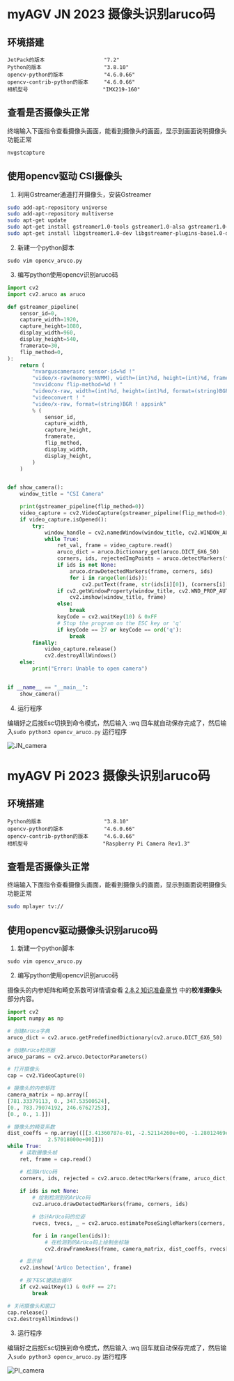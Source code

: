 # myAGV JN 2023 摄像头识别aruco码

## 环境搭建

```
JetPack的版本                   "7.2"
Python的版本                    "3.8.10"
opencv-python的版本             "4.6.0.66"
opencv-contrib-python的版本     "4.6.0.66"
相机型号                        "IMX219-160"
```

## 查看是否摄像头正常

终端输入下面指令查看摄像头画面，能看到摄像头的画面，显示到画面说明摄像头功能正常

```bash
nvgstcapture
```

## 使用opencv驱动 CSI摄像头

1. 利用Gstreamer通道打开摄像头，安装Gstreamer

```bash
sudo add-apt-repository universe
sudo add-apt-repository multiverse
sudo apt-get update
sudo apt-get install gstreamer1.0-tools gstreamer1.0-alsa gstreamer1.0-plugins-base gstreamer1.0-plugins-good gstreamer1.0-plugins-bad gstreamer1.0-plugins-ugly gstreamer1.0-libav
sudo apt-get install libgstreamer1.0-dev libgstreamer-plugins-base1.0-dev libgstreamer-plugins-good1.0-dev libgstreamer-plugins-bad1.0-dev
```

2. 新建一个python脚本

```
sudo vim opencv_aruco.py
```

3. 编写python使用opencv识别aruco码

```python
import cv2
import cv2.aruco as aruco

def gstreamer_pipeline(
    sensor_id=0,
    capture_width=1920,
    capture_height=1080,
    display_width=960,
    display_height=540,
    framerate=30,
    flip_method=0,
):
    return (
        "nvarguscamerasrc sensor-id=%d !"
        "video/x-raw(memory:NVMM), width=(int)%d, height=(int)%d, framerate=(fraction)%d/1 ! "
        "nvvidconv flip-method=%d ! "
        "video/x-raw, width=(int)%d, height=(int)%d, format=(string)BGRx ! "
        "videoconvert ! "
        "video/x-raw, format=(string)BGR ! appsink"
        % (
            sensor_id,
            capture_width,
            capture_height,
            framerate,
            flip_method,
            display_width,
            display_height,
        )
    )


def show_camera():
    window_title = "CSI Camera"

    print(gstreamer_pipeline(flip_method=0))
    video_capture = cv2.VideoCapture(gstreamer_pipeline(flip_method=0), cv2.CAP_GSTREAMER)
    if video_capture.isOpened():
        try:
            window_handle = cv2.namedWindow(window_title, cv2.WINDOW_AUTOSIZE)
            while True:
                ret_val, frame = video_capture.read()
                aruco_dict = aruco.Dictionary_get(aruco.DICT_6X6_50)
                corners, ids, rejectedImgPoints = aruco.detectMarkers(frame, aruco_dict)
                if ids is not None:
                    aruco.drawDetectedMarkers(frame, corners, ids)
                    for i in range(len(ids)):
                        cv2.putText(frame, str(ids[i][0]), (corners[i][0, 0, 0], corners[i][0, 0, 1]), cv2.FONT_HERSHEY_SIMPLEX, 0.5, (0, 255, 0), 2, cv2.LINE_AA)
                if cv2.getWindowProperty(window_title, cv2.WND_PROP_AUTOSIZE) >= 0:
                    cv2.imshow(window_title, frame)
                else:
                    break 
                keyCode = cv2.waitKey(10) & 0xFF
                # Stop the program on the ESC key or 'q'
                if keyCode == 27 or keyCode == ord('q'):
                    break
        finally:
            video_capture.release()
            cv2.destroyAllWindows()
    else:
        print("Error: Unable to open camera")


if __name__ == "__main__":
    show_camera()
```

4. 运行程序

编辑好之后按Esc切换到命令模式，然后输入  :wq   回车就自动保存完成了，然后输入``sudo python3 opencv_aruco.py``  运行程序

![JN_camera](../resourse/20-myAgv2023/JN/JN_camera.png)

# myAGV Pi 2023 摄像头识别aruco码

## 环境搭建

```
Python的版本                    "3.8.10"
opencv-python的版本             "4.6.0.66"
opencv-contrib-python的版本     "4.6.0.66"
相机型号                        "Raspberry Pi Camera Rev1.3"
```

## 查看是否摄像头正常

终端输入下面指令查看摄像头画面，能看到摄像头的画面，显示到画面说明摄像头功能正常

```bash
sudo mplayer tv://
```


## 使用opencv驱动摄像头识别aruco码

1. 新建一个python脚本

```
sudo vim opencv_aruco.py
```

2. 编写python使用opencv识别aruco码

摄像头的内参矩阵和畸变系数可详情请查看 [2.8.2 知识准备章节](../13-AdvancedKit/13.1人工智能/2-知识准备.md) 中的**校准摄像头**部分内容。

```python
import cv2
import numpy as np

# 创建ArUco字典
aruco_dict = cv2.aruco.getPredefinedDictionary(cv2.aruco.DICT_6X6_50)

# 创建ArUco检测器
aruco_params = cv2.aruco.DetectorParameters()

# 打开摄像头
cap = cv2.VideoCapture(0)

# 摄像头的内参矩阵
camera_matrix = np.array([
[781.33379113, 0., 347.53500524],
[0., 783.79074192, 246.67627253],
[0., 0., 1.]])

# 摄像头的畸变系数
dist_coeffs = np.array(([[3.41360787e-01, -2.52114260e+00, -1.28012469e-03,  6.70503562e-03,
             2.57018000e+00]]))
while True:
    # 读取摄像头帧
    ret, frame = cap.read()

    # 检测ArUco码
    corners, ids, rejected = cv2.aruco.detectMarkers(frame, aruco_dict, parameters=aruco_params)
    
    if ids is not None:
        # 绘制检测到的ArUco码
        cv2.aruco.drawDetectedMarkers(frame, corners, ids)

        # 估计ArUco码的位姿
        rvecs, tvecs, _ = cv2.aruco.estimatePoseSingleMarkers(corners, 0.05, camera_matrix, dist_coeffs)

        for i in range(len(ids)):
            # 在检测到的ArUco码上绘制坐标轴
            cv2.drawFrameAxes(frame, camera_matrix, dist_coeffs, rvecs[i], tvecs[i], 0.1)

    # 显示帧
    cv2.imshow('ArUco Detection', frame)

    # 按下ESC键退出循环
    if cv2.waitKey(1) & 0xFF == 27:
        break

# 关闭摄像头和窗口
cap.release()
cv2.destroyAllWindows()
```

3. 运行程序

编辑好之后按Esc切换到命令模式，然后输入  :wq   回车就自动保存完成了，然后输入``sudo python3 opencv_aruco.py``  运行程序

![PI_camera](../resourse/20-myAgv2023/PI/PI_camera.png)
